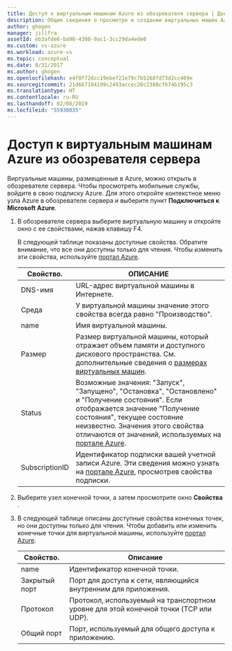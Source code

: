 ```yaml
---
title: Доступ к виртуальным машинам Azure из обозревателя сервера | Документация Майкрософт
description: Общие сведения о просмотре и создании виртуальных машин Azure, а также об управлении ими в обозревателе сервера в Visual Studio.
author: ghogen
manager: jillfra
assetId: eb3afde6-ba90-4308-9ac1-3cc29da4ede0
ms.custom: vs-azure
ms.workload: azure-vs
ms.topic: conceptual
ms.date: 8/31/2017
ms.author: ghogen
ms.openlocfilehash: e4f8f72dcc19ebe721e79c7b5268fd73d2cc469e
ms.sourcegitcommit: 21d667104199c2493accec20c2388cf674b195c3
ms.translationtype: HT
ms.contentlocale: ru-RU
ms.lasthandoff: 02/08/2019
ms.locfileid: "55930835"
---
```

# <a name="accessing-azure-virtual-machines-from-server-explorer"></a>Доступ к виртуальным машинам Azure из обозревателя сервера

Виртуальные машины, размещенные в Azure, можно открыть в обозревателе сервера. Чтобы просмотреть мобильные службы, войдите в свою подписку Azure. Для этого откройте контекстное меню узла Azure в обозревателе сервера и выберите пункт **Подключиться к Microsoft Azure**.

1. В обозревателе сервера выберите виртуальную машину и откройте окно с ее свойствами, нажав клавишу F4.

    В следующей таблице показаны доступные свойства. Обратите внимание, что все они доступны только для чтения. Чтобы изменить эти свойства, используйте [портал Azure](http://go.microsoft.com/fwlink/p/?LinkID=525040).

   | Свойство. | ОПИСАНИЕ |
   | --- | --- |
   | DNS-имя |URL-адрес виртуальной машины в Интернете. |
   | Среда |У виртуальной машины значение этого свойства всегда равно "Производство". |
   | name |Имя виртуальной машины. |
   | Размер |Размер виртуальной машины, который отражает объем памяти и доступного дискового пространства. См. дополнительные сведения о [размерах виртуальных машин](https://docs.microsoft.com/azure/cloud-services/cloud-services-sizes-specs). |
   | Status |Возможные значения: "Запуск", "Запущено", "Остановка", "Остановлено" и "Получение состояния". Если отображается значение "Получение состояния", текущее состояние неизвестно. Значения этого свойства отличаются от значений, используемых на [портале Azure](http://go.microsoft.com/fwlink/p/?LinkID=525040). |
   | SubscriptionID |Идентификатор подписки вашей учетной записи Azure. Эти сведения можно узнать на [портале Azure](http://go.microsoft.com/fwlink/p/?LinkID=525040), просмотрев свойства подписки. |
2. Выберите узел конечной точки, а затем просмотрите окно **Свойства** .
3. В следующей таблице описаны доступные свойства конечных точек, но они доступны только для чтения. Чтобы добавить или изменить конечные точки для виртуальной машины, используйте [портал Azure](http://go.microsoft.com/fwlink/p/?LinkID=525040).

   | Свойство. | Описание |
   | --- | --- |
   | name |Идентификатор конечной точки. |
   | Закрытый порт |Порт для доступа к сети, являющийся внутренним для приложения. |
   | Протокол |Протокол, используемый на транспортном уровне для этой конечной точки (TCP или UDP). |
   | Общий порт |Порт, используемый для общего доступа к приложению. |
